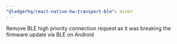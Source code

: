 ```yaml
---
"@ledgerhq/react-native-hw-transport-ble": minor
---
```


Remove BLE high priority connection request as it was breaking the firmware update via BLE on Android
